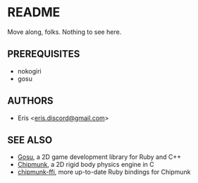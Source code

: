 # README

Move along, folks. Nothing to see here.

## PREREQUISITES

* nokogiri
* gosu

## AUTHORS

* Eris <<eris.discord@gmail.com>>

## SEE ALSO

* [Gosu][], a 2D game development library for Ruby and C++
* [Chipmunk][], a 2D rigid body physics engine in C
* [chipmunk-ffi][], more up-to-date Ruby bindings for Chipmunk

[chipmunk]: http://code.google.com/p/chipmunk-physics
[chipmunk-ffi]: http://github.com/shawn42/chipmunk-ffi
[gosu]: http://libgosu.org
